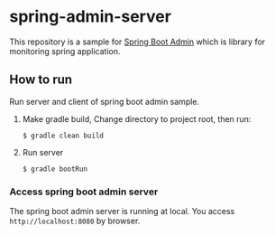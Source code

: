 # spring-admin-server

This repository is a sample for [Spring Boot Admin](https://github.com/codecentric/spring-boot-admin) which is library for monitoring spring application.

## How to run

Run server and client of spring boot admin sample.

1. Make gradle build, Change directory to project root, then run:
    ```
    $ gradle clean build
    ```

2. Run server
    ```
    $ gradle bootRun
    ```
### Access spring boot admin server

The spring boot admin server is running at local.
You access `http://localhost:8080` by browser.
